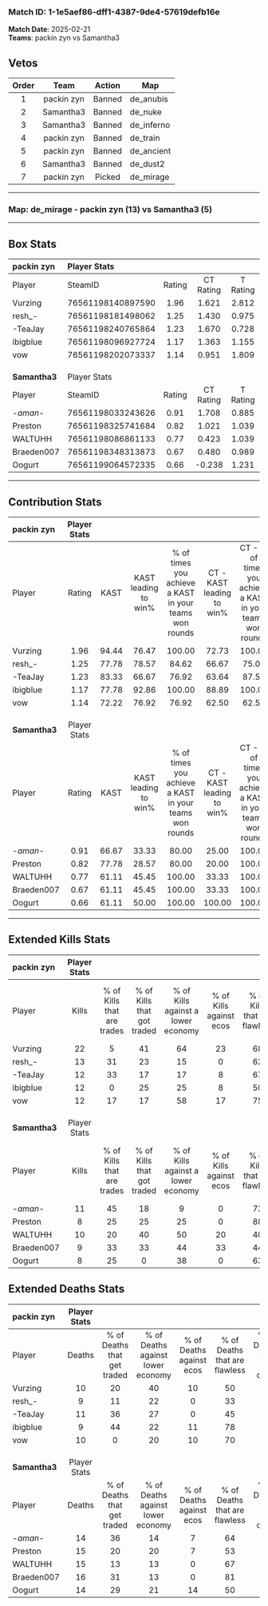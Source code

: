 ### Match ID: 1-1e5aef86-dff1-4387-9de4-57619defb16e  
**Match Date**: 2025-02-21  
**Teams**: packin zyn vs Samantha3  

## Vetos  

| Order | Team | Action | Map |
| :---: | :--: | :----: | --- |
| 1 | packin zyn | Banned | de_anubis |
| 2 | Samantha3 | Banned | de_nuke |
| 3 | Samantha3 | Banned | de_inferno |
| 4 | packin zyn | Banned | de_train |
| 5 | packin zyn | Banned | de_ancient |
| 6 | Samantha3 | Banned | de_dust2 |
| 7 | packin zyn | Picked | de_mirage |

---  

### **Map**: de_mirage - packin zyn (13) vs Samantha3 (5)  
---  

## Box Stats  

| **packin zyn** | Player Stats      |        |           |          |       |       |       |         |        |      |     |
| :- | :- | :-: | :-: | :-: | :-: | :-: | :-: | :-: | :-: | :-: | :-: |
| Player         | SteamID           | Rating | CT Rating | T Rating | KAST  |  ADR  | Kills | Assists | Deaths | K/D  | HS% |
| Vurzing        | 76561198140897590 |  1.96  |   1.621   |  2.812   | 94.44 | 125.3 |  22   |    8    |   10   | 2.20 | 18  |
| resh_-         | 76561198181498062 |  1.25  |   1.430   |  0.975   | 77.78 | 74.9  |  13   |    4    |   9    | 1.44 | 61  |
| -TeaJay        | 76561198240765864 |  1.23  |   1.670   |  0.728   | 83.33 | 81.8  |  12   |    9    |   11   | 1.09 | 33  |
| ibigblue       | 76561198096927724 |  1.17  |   1.363   |  1.155   | 77.78 | 69.8  |  12   |    2    |   9    | 1.33 | 66  |
| vow            | 76561198202073337 |  1.14  |   0.951   |  1.809   | 72.22 | 77.3  |  12   |    4    |   10   | 1.20 | 66  |
|                |                   |        |           |          |       |       |       |         |        |      |     |
|                |                   |        |           |          |       |       |       |         |        |      |     |
|                |                   |        |           |          |       |       |       |         |        |      |     |
| **Samantha3**  | Player Stats      |        |           |          |       |       |       |         |        |      |     |
| Player         | SteamID           | Rating | CT Rating | T Rating | KAST  |  ADR  | Kills | Assists | Deaths | K/D  | HS% |
| -_aman_-       | 76561198033243626 |  0.91  |   1.708   |  0.885   | 66.67 | 71.2  |  11   |    4    |   14   | 0.79 | 54  |
| Preston        | 76561198325741684 |  0.82  |   1.021   |  1.039   | 77.78 | 69.2  |   8   |    6    |   15   | 0.53 |  0  |
| WALTUHH        | 76561198086861133 |  0.77  |   0.423   |  1.039   | 61.11 | 65.1  |  10   |    4    |   15   | 0.67 | 60  |
| Braeden007     | 76561198348313873 |  0.67  |   0.480   |  0.989   | 61.11 | 57.6  |   9   |    3    |   16   | 0.56 | 55  |
| Oogurt         | 76561199064572335 |  0.66  |  -0.238   |  1.231   | 61.11 | 54.7  |   8   |    2    |   14   | 0.57 | 50  |
---  

## Contribution Stats  

| **packin zyn** | Player Stats |       |                      |                                                        |                           |                                                             |                          |                                                            |
| :- | :-: | :-: | :-: | :-: | :-: | :-: | :-: | :-: |
| Player         |    Rating    | KAST  | KAST leading to win% | % of times you achieve a KAST in your teams won rounds | CT - KAST leading to win% | CT - % of times you achieve a KAST in your teams won rounds | T - KAST leading to win% | T - % of times you achieve a KAST in your teams won rounds |
| Vurzing        |     1.96     | 94.44 |        76.47         |                         100.00                         |           72.73           |                           100.00                            |          83.33           |                           100.00                           |
| resh_-         |     1.25     | 77.78 |        78.57         |                         84.62                          |           66.67           |                            75.00                            |          100.00          |                           100.00                           |
| -TeaJay        |     1.23     | 83.33 |        66.67         |                         76.92                          |           63.64           |                            87.50                            |          75.00           |                           60.00                            |
| ibigblue       |     1.17     | 77.78 |        92.86         |                         100.00                         |           88.89           |                           100.00                            |          100.00          |                           100.00                           |
| vow            |     1.14     | 72.22 |        76.92         |                         76.92                          |           62.50           |                            62.50                            |          100.00          |                           100.00                           |
|                |              |       |                      |                                                        |                           |                                                             |                          |                                                            |
|                |              |       |                      |                                                        |                           |                                                             |                          |                                                            |
|                |              |       |                      |                                                        |                           |                                                             |                          |                                                            |
| **Samantha3**  | Player Stats |       |                      |                                                        |                           |                                                             |                          |                                                            |
| Player         |    Rating    | KAST  | KAST leading to win% | % of times you achieve a KAST in your teams won rounds | CT - KAST leading to win% | CT - % of times you achieve a KAST in your teams won rounds | T - KAST leading to win% | T - % of times you achieve a KAST in your teams won rounds |
| -_aman_-       |     0.91     | 66.67 |        33.33         |                         80.00                          |           25.00           |                           100.00                            |          37.50           |                           75.00                            |
| Preston        |     0.82     | 77.78 |        28.57         |                         80.00                          |           20.00           |                           100.00                            |          33.33           |                           75.00                            |
| WALTUHH        |     0.77     | 61.11 |        45.45         |                         100.00                         |           33.33           |                           100.00                            |          50.00           |                           100.00                           |
| Braeden007     |     0.67     | 61.11 |        45.45         |                         100.00                         |           33.33           |                           100.00                            |          50.00           |                           100.00                           |
| Oogurt         |     0.66     | 61.11 |        50.00         |                         100.00                         |          100.00           |                           100.00                            |          44.44           |                           100.00                           |
---  

## Extended Kills Stats  

| **packin zyn** | Player Stats |                            |                            |                                    |                         |                              |                                 |                                       |                    |           |
| :- | :-: | :-: | :-: | :-: | :-: | :-: | :-: | :-: | :-: | :-: |
| Player         |    Kills     | % of Kills that are trades | % of Kills that got traded | % of Kills against a lower economy | % of Kills against ecos | % of Kills that are flawless | % of Kills that are close duels | % of Kills that are assisted by flash | Pistol Round Kills | AWP Kills |
| Vurzing        |      22      |             5              |             41             |                 64                 |           23            |              68              |                0                |                   5                   |         2          |     2     |
| resh_-         |      13      |             31             |             23             |                 15                 |            0            |              62              |                0                |                   8                   |         1          |     0     |
| -TeaJay        |      12      |             33             |             17             |                 17                 |            8            |              67              |               17                |                   0                   |         1          |     0     |
| ibigblue       |      12      |             0              |             25             |                 25                 |            8            |              50              |                8                |                   8                   |         1          |     0     |
| vow            |      12      |             17             |             17             |                 58                 |           17            |              75              |                0                |                   8                   |         3          |     3     |
|                |              |                            |                            |                                    |                         |                              |                                 |                                       |                    |           |
|                |              |                            |                            |                                    |                         |                              |                                 |                                       |                    |           |
|                |              |                            |                            |                                    |                         |                              |                                 |                                       |                    |           |
| **Samantha3**  | Player Stats |                            |                            |                                    |                         |                              |                                 |                                       |                    |           |
| Player         |    Kills     | % of Kills that are trades | % of Kills that got traded | % of Kills against a lower economy | % of Kills against ecos | % of Kills that are flawless | % of Kills that are close duels | % of Kills that are assisted by flash | Pistol Round Kills | AWP Kills |
| -_aman_-       |      11      |             45             |             18             |                 9                  |            0            |              73              |                0                |                   0                   |         2          |     0     |
| Preston        |      8       |             25             |             25             |                 25                 |            0            |              88              |               25                |                   0                   |         0          |     5     |
| WALTUHH        |      10      |             20             |             40             |                 50                 |           20            |              40              |               30                |                   0                   |         0          |     0     |
| Braeden007     |      9       |             33             |             33             |                 44                 |           33            |              44              |                0                |                   0                   |         2          |     0     |
| Oogurt         |      8       |             25             |             0              |                 38                 |            0            |              63              |               13                |                   0                   |         2          |     0     |
## Extended Deaths Stats  

| **packin zyn** | Player Stats |                             |                                   |                          |                               |                            |                           |               |
| :- | :-: | :-: | :-: | :-: | :-: | :-: | :-: | :-: |
| Player         |    Deaths    | % of Deaths that get traded | % of Deaths against lower economy | % of Deaths against ecos | % of Deaths that are flawless | % of Deaths that are close | % of Deaths while blinded | Deaths to AWP |
| Vurzing        |      10      |             20              |                40                 |            10            |              50               |             10             |             0             |       2       |
| resh_-         |      9       |             11              |                22                 |            0             |              33               |             22             |             0             |       1       |
| -TeaJay        |      11      |             36              |                27                 |            0             |              45               |             18             |             0             |       0       |
| ibigblue       |      9       |             44              |                22                 |            11            |              78               |             11             |             0             |       1       |
| vow            |      10      |              0              |                20                 |            10            |              70               |             0              |             0             |       1       |
|                |              |                             |                                   |                          |                               |                            |                           |               |
|                |              |                             |                                   |                          |                               |                            |                           |               |
|                |              |                             |                                   |                          |                               |                            |                           |               |
| **Samantha3**  | Player Stats |                             |                                   |                          |                               |                            |                           |               |
| Player         |    Deaths    | % of Deaths that get traded | % of Deaths against lower economy | % of Deaths against ecos | % of Deaths that are flawless | % of Deaths that are close | % of Deaths while blinded | Deaths to AWP |
| -_aman_-       |      14      |             36              |                14                 |            7             |              64               |             0              |             7             |       1       |
| Preston        |      15      |             20              |                20                 |            7             |              53               |             7              |             7             |       0       |
| WALTUHH        |      15      |             13              |                13                 |            0             |              67               |             7              |             0             |       1       |
| Braeden007     |      16      |             31              |                13                 |            0             |              81               |             6              |            13             |       2       |
| Oogurt         |      14      |             29              |                21                 |            14            |              50               |             0              |             0             |       1       |
